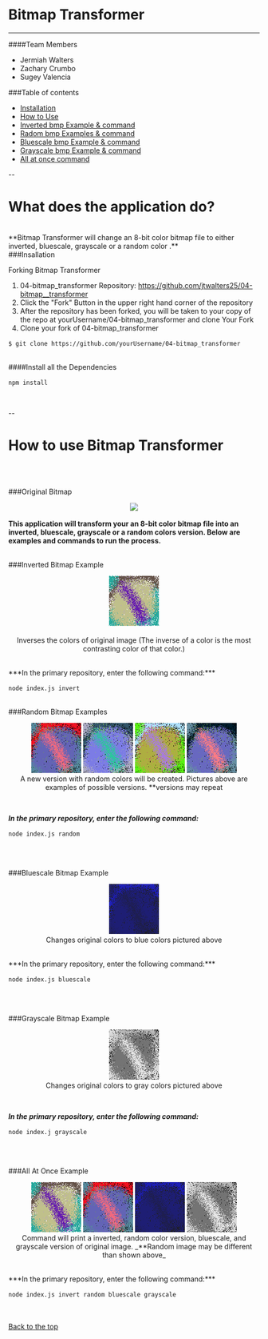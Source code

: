 <a name="top"></a>
# Bitmap Transformer
___



####Team Members
 * Jermiah Walters
 * Zachary Crumbo
 * Sugey Valencia

###Table of contents

  * [Installation](#Installation)
  * [How to Use](#usage)
   * [Inverted bmp Example & command](#invert)
   * [Radom bmp  Examples & command](#random)
   * [Bluescale bmp  Example & command](#blue) 
   * [Grayscale bmp  Example & command](#gray)
   * [All at once command](#all) 
   
  --
  
What does the application do?
=================
<br> 
**Bitmap Transformer will change an 8-bit color bitmap file to either inverted, bluescale, grayscale or a random color .**

<br> 
<a name="Installation">
###Insallation
</a>

Forking Bitmap Transformer

1. 04-bitmap_transformer Repository: https://github.com/jtwalters25/04-bitmap__transformer
2. Click the "Fork" Button in the upper right hand corner of the repository 
3. After the repository has been forked, you will be taken to your copy of the repo at yourUsername/04-bitmap_transformer
and clone Your Fork
4. Clone your fork of 04-bitmap_transformer

~~~~
$ git clone https://github.com/yourUsername/04-bitmap_transformer

~~~~

<br> 
####Install all the Dependencies
 

~~~~
npm install
~~~~
<br> 


--


How to use Bitmap Transformer
=================


<br> <br>
 
<a name="usage">
###Original Bitmap</a>
<br>
<p align="center">
<img src="img/palette-bitmap.bmp"</p>

<br>

**This application will transform your an 8-bit color bitmap file into an inverted, bluescale, grayscale or a random colors version. Below are examples and commands to run the process.**
<br>
<br>


<a name="invert">
###Inverted Bitmap Example
</a>

<br>
<p align="center">
<img src="img/invert-bitmap.bmp"> 
<br><br> 
Inverses the colors of original image  
 (The inverse of a color is the most contrasting color of that color.)
 </p>
 <br>
***In the primary repository, enter the following command:***

~~~~
node index.js invert
~~~~

<br>
<a name="random">
###Random Bitmap Examples
</a>


<br>
<p align="center">
<img src="img/randbmpOne.bmp">
<img src="img/randbmpTwo.bmp">			
<img src="img/randbmpthree.bmp">
<img src="img/randbmpfour.bmp">   
<br>
 A new version with random colors will be created. Pictures above are examples of possible versions. **versions may repeat</p>
<br>

***In the primary repository, enter the following command:***

~~~~
node index.js random
~~~~
<br><br>

<a name="blue">
###Bluescale Bitmap Example
</a>

<br>
<p align="center">
<img src="img/bluescale-bitmap.bmp">
<br>
Changes original colors to blue colors pictured above</p>

<br>
***In the primary repository, enter the following command:***

~~~~
node index.js bluescale
~~~~
<br><br>

<a name="gray">
###Grayscale Bitmap Example
</a>
<br>
<p align="center">
<img src="img/grayscale-bitmap.bmp">
<br>
Changes original colors to gray colors pictured above
</p>

<br>

***In the primary repository, enter the following command:***

~~~~ 
node index.j grayscale
~~~~

<br><br>

<a name="all">
###All At Once Example
</a>

<br>
<p align="center">
<img src="img/invert-bitmap.bmp">
<img src="img/randbmpOne.bmp">
<img src="img/bluescale-bitmap.bmp">
<img src="img/grayscale-bitmap.bmp">
<br>
Command will print a inverted, random color version, bluescale, and  grayscale version of original image.   
   _**Random image may be different than shown above_
</p>

<br>
***In the primary repository, enter the following command:***

~~~~
node index.js invert random bluescale grayscale
~~~~
<br><br>
[Back to the top](#top)